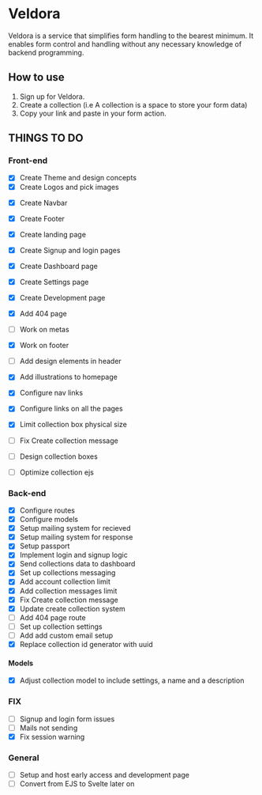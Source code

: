 # Veldora
Veldora is a service that simplifies form handling to the bearest minimum. It enables form control and handling without any necessary knowledge of backend programming.

## How to use
1. Sign up for Veldora.
2. Create a collection (i.e A collection is a space to store your form data)
3. Copy your link and paste in your form action.

## THINGS TO DO

### Front-end

- [x] Create Theme and design concepts
- [x] Create Logos and pick images

<!-- [] Create  -->

- [x] Create Navbar
- [x] Create Footer
- [x] Create landing page
- [x] Create Signup and login pages
- [x] Create Dashboard page
- [x] Create Settings page
- [x] Create Development page
- [x] Add 404 page
- [ ] Work on metas
- [x] Work on footer
- [ ] Add design elements in header
- [x] Add illustrations to homepage
- [x] Configure nav links
- [x] Configure links on all the pages
- [x] Limit collection box physical size
- [ ] Fix Create collection message
- [ ] Design collection boxes
- [ ] Optimize collection ejs



### Back-end

- [x] Configure routes
- [x] Configure models
- [x] Setup mailing system for recieved
- [x] Setup mailing system for response
- [x] Setup passport
- [x] Implement login and signup logic
- [x] Send collections data to dashboard
- [x] Set up collections messaging
- [x] Add account collection limit
- [x] Add collection messages limit
- [x] Fix Create collection message
- [x] Update create collection system
- [ ] Add 404 page route
- [ ] Set up collection settings
- [ ] Add add custom email setup
- [x] Replace collection id generator with uuid

#### Models
- [x] Adjust collection model to include settings, a name and a description

### FIX

- [ ] Signup and login form issues
- [ ] Mails not sending
- [x] Fix session warning

### General

- [ ] Setup and host early access and development page
- [ ] Convert from EJS to Svelte later on
